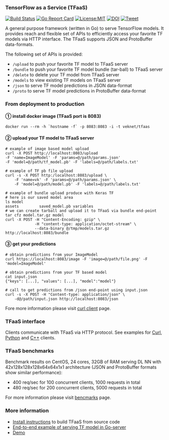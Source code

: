 ### TensorFlow as a Service (TFaaS)

[![Build Status](https://travis-ci.org/vkuznet/TFaaS.svg?branch=master)](https://travis-ci.org/vkuznet/TFaaS)
[![Go Report Card](https://goreportcard.com/badge/github.com/vkuznet/TFaaS)](https://goreportcard.com/report/github.com/vkuznet/TFaaS)
[![License:MIT](https://img.shields.io/badge/License-MIT-blue.svg)](https://github.com/vkuznet/LICENSE)
[![DOI](https://zenodo.org/badge/109141847.svg)](https://zenodo.org/badge/latestdoi/109141847)
[![Tweet](https://img.shields.io/twitter/url/http/shields.io.svg?style=social)](https://twitter.com/intent/tweet?text=TensorFlow%20as%20a%20service%20&url=https://github.com/vkuznet/TFaaS&hashtags=tensorflow,go,python)

A general purpose framework (written in Go) to serve TensorFlow models.
It provides reach and flexible set of APIs to efficiently access your
favorite TF models via HTTP interface. The TFaaS supports JSON and ProtoBuffer
data-formats.

The following set of APIs is provided:
- `/upload` to push your favorite TF model to TFaaS server
- `/bundle` to push your favorite TF model bundle (tar-ball) to TFaaS server
- `/delete` to delete your TF model from TFaaS server
- `/models` to view existing TF models on TFaaS server
- `/json` to serve TF model predictions in JSON data-format
- `/proto` to serve TF model predictions in ProtoBuffer data-format

### From deployment to production
#### &#10112; install docker image (TFaaS port is 8083)
```
docker run --rm -h `hostname -f` -p 8083:8083 -i -t veknet/tfaas
```

#### &#10113; upload your TF model to TFaaS server
```
# example of image based model upload
curl -X POST http://localhost:8083/upload
-F 'name=ImageModel' -F 'params=@/path/params.json'
-F 'model=@/path/tf_model.pb' -F 'labels=@/path/labels.txt'

# example of TF pb file upload
curl -s -X POST http:/localhost:8083/upload \
    -F 'name=vk' -F 'params=@/path/params.json' \
    -F 'model=@/path/model.pb' -F 'labels=@/path/labels.txt'

# example of bundle upload produce with Keras TF
# here is our saved model area
ls model
assets         saved_model.pb variables
# we can create tarball and upload it to TFaaS via bundle end-point
tar cfz model.tar.gz model
curl -X POST -H "Content-Encoding: gzip" \
             -H "content-type: application/octet-stream" \
             --data-binary @/tmp/models.tar.gz http://localhost:8083/bundle
```

#### &#10114; get your predictions
```
# obtain predictions from your ImageModel
curl https://localhost:8083/image -F 'image=@/path/file.png' -F 'model=ImageModel'

# obtain predictions from your TF based model
cat input.json
{"keys": [...], "values": [...], "model":"model"}

# call to get predictions from /json end-point using input.json
curl -s -X POST -H "Content-type: application/json" \
    -d@/path/input.json http://localhost:8083/json
```

Fore more information please visit [curl client](https://github.com/vkuznet/TFaaS/blob/master/doc/curl_client.md) page.

### TFaaS interface
Clients communicate with TFaaS via HTTP protocol. See examples for
[Curl](https://github.com/vkuznet/TFaaS/blob/master/doc/curl_client.md),
[Python](https://github.com/vkuznet/TFaaS/blob/master/doc/python_client.md)
and
[C++](https://github.com/vkuznet/TFaaS/blob/master/doc/cpp_client.md)
clients.

### TFaaS benchmarks
Benchmark results on CentOS, 24 cores, 32GB of RAM serving DL NN with
42x128x128x128x64x64x1x1 architecture (JSON and ProtoBuffer formats show similar performance):
- 400 req/sec for 100 concurrent clients, 1000 requests in total
- 480 req/sec for 200 concurrent clients, 5000 requests in total

For more information please visit
[bencmarks](https://github.com/vkuznet/TFaaS/blob/master/doc/Benchmarks.md)
page.

### More information
- [Install instructions](https://github.com/vkuznet/TFaaS/blob/master/doc/INSTALL.md) to build TFaaS from source code
- [End-to-end example of serving TF model in Go-server](https://github.com/vkuznet/TFaaS/blob/master/doc/workflow.md)
- [Demo](https://github.com/vkuznet/TFaaS/blob/master/doc/DEMO.md)
